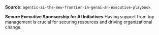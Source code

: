 **Source:** `agentic-ai-the-new-frontier-in-genai-an-executive-playbook`

**Secure Executive Sponsorship for AI Initiatives**
Having support from top management is crucial for securing resources and driving organizational change.
